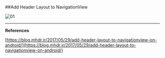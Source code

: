 ##Add Header Layout to NavigationView 

![01](https://raw.githubusercontent.com/mhdr/AndroidSamples/master/093/images/01.gif  "01")

***

**References**

[https://blog.mhdr.ir/2017/05/29/add-header-layout-to-navigationview-on-android/](https://blog.mhdr.ir/2017/05/29/add-header-layout-to-navigationview-on-android/) 